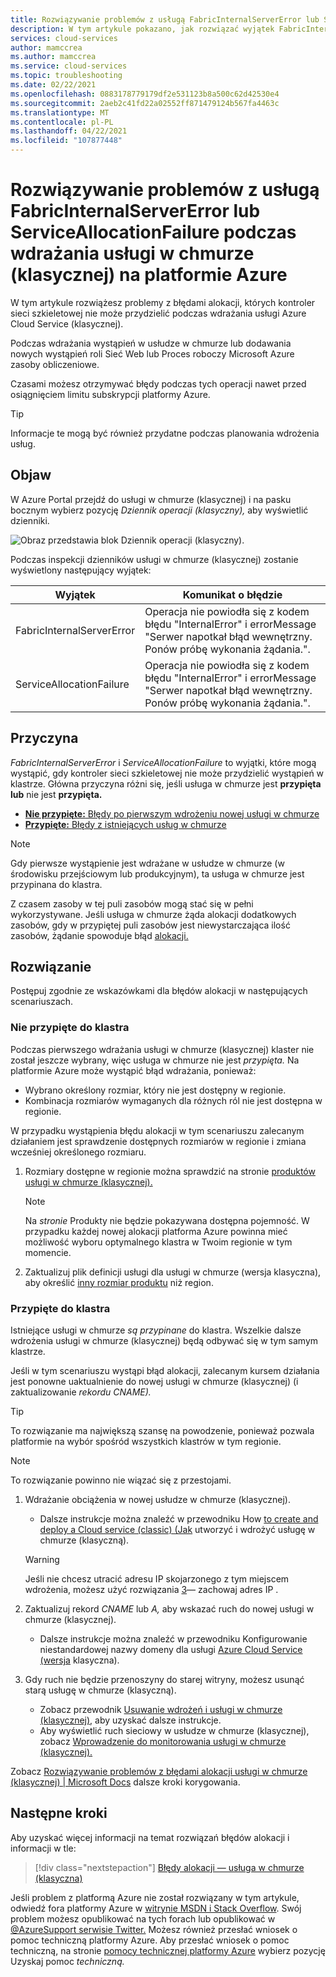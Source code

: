 ```yaml
---
title: Rozwiązywanie problemów z usługą FabricInternalServerError lub ServiceAllocationFailure podczas wdrażania usługi w chmurze (klasycznej) w usłudze Azure | Microsoft Docs
description: W tym artykule pokazano, jak rozwiązać wyjątek FabricInternalServerError lub ServiceAllocationFailure podczas wdrażania usługi w chmurze (klasycznej) na platformie Azure.
services: cloud-services
author: mamccrea
ms.author: mamccrea
ms.service: cloud-services
ms.topic: troubleshooting
ms.date: 02/22/2021
ms.openlocfilehash: 0883178779179df2e531123b8a500c62d42530e4
ms.sourcegitcommit: 2aeb2c41fd22a02552ff871479124b567fa4463c
ms.translationtype: MT
ms.contentlocale: pl-PL
ms.lasthandoff: 04/22/2021
ms.locfileid: "107877448"
---
```

# <a name="troubleshoot-fabricinternalservererror-or-serviceallocationfailure-when-deploying-a-cloud-service-classic-to-azure"></a>Rozwiązywanie problemów z usługą FabricInternalServerError lub ServiceAllocationFailure podczas wdrażania usługi w chmurze (klasycznej) na platformie Azure

W tym artykule rozwiążesz problemy z błędami alokacji, których kontroler sieci szkieletowej nie może przydzielić podczas wdrażania usługi Azure Cloud Service (klasycznej).

Podczas wdrażania wystąpień w usłudze w chmurze lub dodawania nowych wystąpień roli Sieć Web lub Proces roboczy Microsoft Azure zasoby obliczeniowe.

Czasami możesz otrzymywać błędy podczas tych operacji nawet przed osiągnięciem limitu subskrypcji platformy Azure.

> [!TIP]
> Informacje te mogą być również przydatne podczas planowania wdrożenia usług.

## <a name="symptom"></a>Objaw

W Azure Portal przejdź do usługi w chmurze (klasycznej) i na pasku bocznym wybierz pozycję *Dziennik operacji (klasyczny),* aby wyświetlić dzienniki.

![Obraz przedstawia blok Dziennik operacji (klasyczny).](./media/cloud-services-troubleshoot-fabric-internal-server-error/cloud-services-troubleshoot-allocation-logs.png)

Podczas inspekcji dzienników usługi w chmurze (klasycznej) zostanie wyświetlony następujący wyjątek:

|Wyjątek  |Komunikat o błędzie  |
|---------|---------|
FabricInternalServerError     |Operacja nie powiodła się z kodem błędu "InternalError" i errorMessage "Serwer napotkał błąd wewnętrzny. Ponów próbę wykonania żądania.".|
|ServiceAllocationFailure     |Operacja nie powiodła się z kodem błędu "InternalError" i errorMessage "Serwer napotkał błąd wewnętrzny. Ponów próbę wykonania żądania.".|

## <a name="cause"></a>Przyczyna

*FabricInternalServerError* i *ServiceAllocationFailure* to wyjątki, które mogą wystąpić, gdy kontroler sieci szkieletowej nie może przydzielić wystąpień w klastrze. Główna przyczyna różni się, jeśli usługa w chmurze jest **przypięta lub** nie jest **przypięta.**

- [**Nie przypięte:** Błędy po pierwszym wdrożeniu nowej usługi w chmurze](#not-pinned-to-a-cluster)
- [**Przypięte:** Błędy z istniejących usług w chmurze](#pinned-to-a-cluster)

> [!NOTE]
> Gdy pierwsze wystąpienie jest wdrażane w usłudze w chmurze (w środowisku przejściowym lub produkcyjnym), ta usługa w chmurze jest przypinana do klastra.
>
> Z czasem zasoby w tej puli zasobów mogą stać się w pełni wykorzystywane. Jeśli usługa w chmurze żąda alokacji dodatkowych zasobów, gdy w przypiętej puli zasobów jest niewystarczająca ilość zasobów, żądanie spowoduje błąd [alokacji.](cloud-services-allocation-failures.md)

## <a name="solution"></a>Rozwiązanie

Postępuj zgodnie ze wskazówkami dla błędów alokacji w następujących scenariuszach.

### <a name="not-pinned-to-a-cluster"></a>Nie przypięte do klastra

Podczas pierwszego wdrażania usługi w chmurze (klasycznej) klaster nie został jeszcze wybrany, więc usługa w chmurze nie jest *przypięta.* Na platformie Azure może wystąpić błąd wdrażania, ponieważ:

- Wybrano określony rozmiar, który nie jest dostępny w regionie.
- Kombinacja rozmiarów wymaganych dla różnych ról nie jest dostępna w regionie.

W przypadku wystąpienia błędu alokacji w tym scenariuszu zalecanym działaniem jest sprawdzenie dostępnych rozmiarów w regionie i zmiana wcześniej określonego rozmiaru.

1. Rozmiary dostępne w regionie można sprawdzić na stronie [produktów usługi w chmurze (klasycznej).](https://azure.microsoft.com/global-infrastructure/services/?products=cloud-services)

    > [!NOTE]
    > Na *stronie* Produkty nie będzie pokazywana dostępna pojemność. W przypadku każdej nowej alokacji platforma Azure powinna mieć możliwość wyboru optymalnego klastra w Twoim regionie w tym momencie.

1. Zaktualizuj plik definicji usługi dla usługi w chmurze (wersja klasyczna), aby określić [inny rozmiar produktu](cloud-services-sizes-specs.md#configure-sizes-for-cloud-services) niż region.

### <a name="pinned-to-a-cluster"></a>Przypięte do klastra

Istniejące usługi w chmurze *są przypinane* do klastra. Wszelkie dalsze wdrożenia usługi w chmurze (klasycznej) będą odbywać się w tym samym klastrze.

Jeśli w tym scenariuszu wystąpi błąd alokacji, zalecanym kursem działania jest ponowne uaktualnienie do nowej usługi w chmurze (klasycznej) (i zaktualizowanie *rekordu CNAME).*

> [!TIP]
> To rozwiązanie ma największą szansę na powodzenie, ponieważ pozwala platformie na wybór spośród wszystkich klastrów w tym regionie.

> [!NOTE]
> To rozwiązanie powinno nie wiązać się z przestojami.

1. Wdrażanie obciążenia w nowej usłudze w chmurze (klasycznej).
    - Dalsze instrukcje można znaleźć w przewodniku How [to create and deploy a Cloud service (classic) (Jak](cloud-services-how-to-create-deploy-portal.md) utworzyć i wdrożyć usługę w chmurze (klasyczną).

    > [!WARNING]
    > Jeśli nie chcesz utracić adresu IP skojarzonego z tym miejscem wdrożenia, możesz użyć rozwiązania [3](cloud-services-allocation-failures.md#solutions)— zachowaj adres IP .

1. Zaktualizuj rekord *CNAME* lub *A,* aby wskazać ruch do nowej usługi w chmurze (klasycznej).
    - Dalsze instrukcje można znaleźć w przewodniku Konfigurowanie niestandardowej nazwy domeny dla usługi [Azure Cloud Service (wersja](cloud-services-custom-domain-name-portal.md#understand-cname-and-a-records) klasyczna).

1. Gdy ruch nie będzie przenoszyny do starej witryny, możesz usunąć starą usługę w chmurze (klasyczną).
    - Zobacz przewodnik [Usuwanie wdrożeń i usługi w chmurze (klasycznej),](cloud-services-how-to-manage-portal.md#delete-deployments-and-a-cloud-service) aby uzyskać dalsze instrukcje.
    - Aby wyświetlić ruch sieciowy w usłudze w chmurze (klasycznej), zobacz [Wprowadzenie do monitorowania usługi w chmurze (klasycznej).](cloud-services-how-to-monitor.md)

Zobacz [Rozwiązywanie problemów z błędami alokacji usługi w chmurze (klasycznej) | Microsoft Docs](cloud-services-allocation-failures.md#common-issues) dalsze kroki korygowania.

## <a name="next-steps"></a>Następne kroki

Aby uzyskać więcej informacji na temat rozwiązań błędów alokacji i informacji w tle:

> [!div class="nextstepaction"]
> [Błędy alokacji — usługa w chmurze (klasyczna)](cloud-services-allocation-failures.md)

Jeśli problem z platformą Azure nie został rozwiązany w tym artykule, odwiedź fora platformy Azure w [witrynie MSDN i Stack Overflow](https://azure.microsoft.com/support/forums/). Swój problem możesz opublikować na tych forach lub opublikować w [ @AzureSupport serwisie Twitter.](https://twitter.com/AzureSupport) Możesz również przesłać wniosek o pomoc techniczną platformy Azure. Aby przesłać wniosek o pomoc techniczną, na stronie [pomocy technicznej platformy Azure](https://azure.microsoft.com/support/options/) wybierz pozycję Uzyskaj pomoc *techniczną.*
